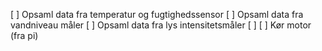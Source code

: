[ ] Opsaml data fra temperatur og fugtighedssensor
[ ] Opsaml data fra vandniveau måler
[ ] Opsaml data fra lys intensitetsmåler
[ ] 
[ ] Kør motor (fra pi)

